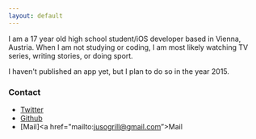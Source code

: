 ```yaml
---
layout: default
---
```


I am a 17 year old high school student/iOS developer based in Vienna, Austria. When I am not studying or coding, I am most likely watching TV series, writing stories, or doing sport.

I haven't published an app yet, but I plan to do so in the year 2015.

### Contact

* [Twitter](http://twitter.com/juliastic)
* [Github](http://github.com/juliastic)
* [Mail]<a href="mailto:jusogrill@gmail.com”>Mail</a> 
